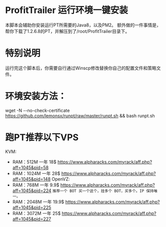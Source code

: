 # ProfitTrailer 运行环境一键安装
本脚本会辅助你安装运行PT所需要的Java8，以及PM2。
额外做的一件事情是，帮你下载了1.2.6.8的PT，并解压到了/root/ProfitTrailer目录下。

# 特别说明
运行完这个脚本后，你需要自行通过Winscp修改替换你自己的配置文件和策略文件。

# 环境安装方法：
  wget -N --no-check-certificate https://github.com/lemonsx/runpt/raw/master/runpt.sh && bash runpt.sh

# 跑PT推荐以下VPS

KVM:
- RAM：512M 一年 18$ https://www.alpharacks.com/myrack/aff.php?aff=1045&pid=58
- RAM：1024M 一年 28$ https://www.alpharacks.com/myrack/aff.php?aff=1045&pid=148
OpenVZ:
- RAM：768M 一年 9.9$ https://www.alpharacks.com/myrack/aff.php?aff=1045&pid=224 `推荐一个 BOT 买一个这个，挂多个 BOT，买多个。IP 保持唯一。`
- RAM：2048M 一年 19.9$ https://www.alpharacks.com/myrack/aff.php?aff=1045&pid=225
- RAM：3072M 一年 25$ https://www.alpharacks.com/myrack/aff.php?aff=1045&pid=227